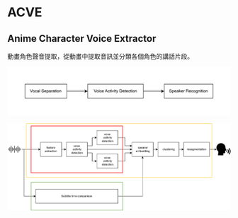 # ACVE
## Anime Character Voice Extractor

動畫角色聲音提取，從動畫中提取音訊並分類各個角色的講話片段。


![image1](./assets/image1.png)


![image2](./assets/image2.png)
